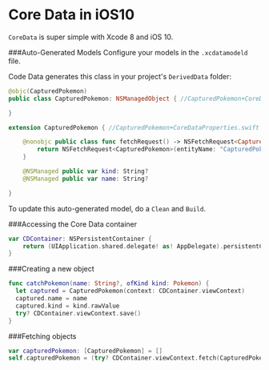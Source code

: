 # Core Data in iOS10

`CoreData` is super simple with Xcode 8 and iOS 10.

###Auto-Generated Models
Configure your models in the `.xcdatamodeld` file.

Code Data generates this class in your project's `DerivedData` folder:
```swift
@objc(CapturedPokemon)
public class CapturedPokemon: NSManagedObject { //CapturedPokemon+CoreDataClass.swift

}

extension CapturedPokemon { //CapturedPokemon+CoreDataProperties.swift

    @nonobjc public class func fetchRequest() -> NSFetchRequest<CapturedPokemon> {
        return NSFetchRequest<CapturedPokemon>(entityName: "CapturedPokemon");
    }

    @NSManaged public var kind: String?
    @NSManaged public var name: String?

}
```
To update this auto-generated model, do a `Clean` and `Build`.

###Accessing the Core Data container
```swift
var CDContainer: NSPersistentContainer {
    return (UIApplication.shared.delegate! as! AppDelegate).persistentContainer
}
```

###Creating a new object
```swift
func catchPokemon(name: String?, ofKind kind: Pokemon) {
  let captured = CapturedPokemon(context: CDContainer.viewContext)
  captured.name = name
  captured.kind = kind.rawValue
  try? CDContainer.viewContext.save()
}
```

###Fetching objects
```swift
var capturedPokemon: [CapturedPokemon] = []
self.capturedPokemon = (try? CDContainer.viewContext.fetch(CapturedPokemon.fetchRequest())) ?? []
```

